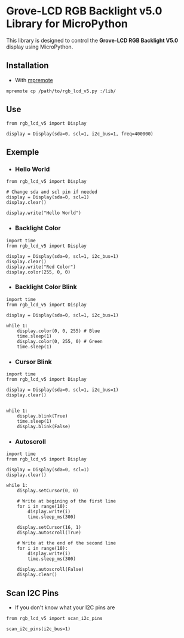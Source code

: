 # Grove-LCD RGB Backlight v5.0 Library for MicroPython

This library is designed to control the **Grove-LCD RGB Backlight V5.0** display using MicroPython.

## Installation

- With [mpremote](https://docs.micropython.org/en/latest/reference/mpremote.html)

```
mpremote cp /path/to/rgb_lcd_v5.py :/lib/
```

## Use
```
from rgb_lcd_v5 import Display

display = Display(sda=0, scl=1, i2c_bus=1, freq=400000)
```

## Exemple

- ### Hello World
```
from rgb_lcd_v5 import Display

# Change sda and scl pin if needed
display = Display(sda=0, scl=1)
display.clear()

display.write("Hello World")
```

- ### Backlight Color
```
import time
from rgb_lcd_v5 import Display

display = Display(sda=0, scl=1, i2c_bus=1)
display.clear()
display.write("Red Color")
display.color(255, 0, 0)

```

- ### Backlight Color Blink
```
import time
from rgb_lcd_v5 import Display

display = Display(sda=0, scl=1, i2c_bus=1)

while 1:
    display.color(0, 0, 255) # Blue
    time.sleep(1)
    display.color(0, 255, 0) # Green
    time.sleep(1)
```


- ### Cursor Blink
```
import time
from rgb_lcd_v5 import Display

display = Display(sda=0, scl=1, i2c_bus=1)
display.clear()


while 1:
    display.blink(True)
    time.sleep(1)
    display.blink(False)
```

- ### Autoscroll
```
import time
from rgb_lcd_v5 import Display

display = Display(sda=0, scl=1)
display.clear()

while 1:
    display.setCursor(0, 0)

    # Write at begining of the first line
    for i in range(10):
        display.write(i)
        time.sleep_ms(300)

    display.setCursor(16, 1)
    display.autoscroll(True)

    # Write at the end of the second line
    for i in range(10):
        display.write(i)
        time.sleep_ms(300)

    display.autoscroll(False)
    display.clear()

```

## Scan I2C Pins

- If you don't know what your I2C pins are
```
from rgb_lcd_v5 import scan_i2c_pins

scan_i2c_pins(i2c_bus=1)
```
